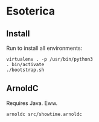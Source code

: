 # Esoterica

## Install

Run to install all environments:

    virtualenv . -p /usr/bin/python3
    . bin/activate
    ./bootstrap.sh

## ArnoldC

Requires Java. Eww.

    arnoldc src/showtime.arnoldc


